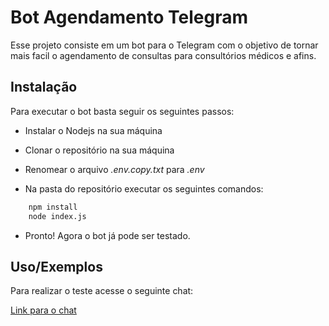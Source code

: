 
# Bot Agendamento Telegram

Esse projeto consiste em um bot para o Telegram com o objetivo de tornar mais facil o agendamento de consultas para consultórios médicos e afins.



## Instalação

Para executar o bot basta seguir os seguintes passos:

* Instalar o Nodejs na sua máquina

* Clonar o repositório na sua máquina

* Renomear o arquivo _.env.copy.txt_ para _.env_

* Na pasta do repositório executar os seguintes comandos:

```bash
    npm install
    node index.js
```
* Pronto! Agora o bot já pode ser testado.
    
## Uso/Exemplos

Para realizar o teste acesse o seguinte chat:

[Link para o chat](https://t.me/agendamento_consultas_bot)

